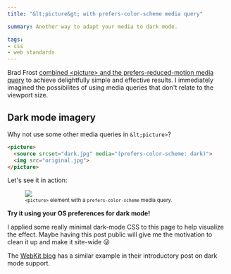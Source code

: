 ```yaml
---
title: "&lt;picture&gt; with prefers-color-scheme media query"

summary: Another way to adapt your media to dark mode.

tags:
- css
- web standards
---
```


Brad Frost [combined &lt;picture&gt; and the prefers-reduced-motion media query](http://bradfrost.com/blog/post/reducing-motion-with-the-picture-element/) to achieve delightfully simple and effective results. I immediately imagined the possibilites of using media queries that don't relate to the viewport size.

## Dark mode imagery

Why not use some other media queries in `&lt;picture>`?

```html
<picture>
  <source srcset="dark.jpg" media="(prefers-color-scheme: dark)">
  <img src="original.jpg">
</picture>
```

Let's see it in action:

<figure>
<picture>
  <source srcset="{{ site.img-host }}/img/picture-mq-dark.jpg" media="(prefers-color-scheme: dark)">
  <img src="{{ site.img-host }}/img/picture-mq-original.jpg">
</picture>
<figcaption><small class="caption"><code>&lt;picture&gt;</code> element with a <code>prefers-color-scheme</code> media query.</small></figcaption>
</figure>

<strong>Try it using your OS preferences for dark mode!</strong>

I applied some really minimal dark-mode CSS to this page to help visualize the effect. Maybe having this post public will give me the motivation to clean it up and make it site-wide 😜

The [WebKit blog](https://webkit.org/blog/8840/dark-mode-support-in-webkit/) has a similar example in their introductory post on dark mode support.

<style type="text/css">
  @media (prefers-color-scheme: dark) {
    html,main {
      background: #222;
      color: #ccc;
    }
    main code {
      color: #222;
      background: #666;
    }
    main .e-content a {
      color: #36f;
    }
  }
</style>
